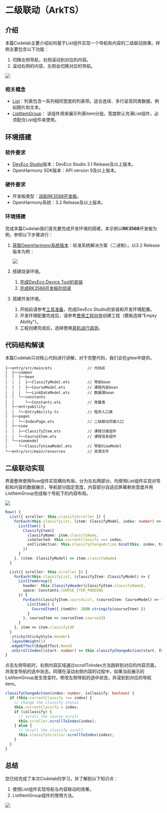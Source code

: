 # 二级联动（ArkTS）

## 介绍
本篇Codelab主要介绍如何基于List组件实现一个导航和内容的二级联动效果。样例主要包含以下功能：

1.  切换左侧导航，右侧滚动到对应的内容。
2.  滚动右侧的内容，左侧会切换对应的导航。

![](figures/oh_level_360.gif)

### 相关概念
-   [List](https://gitee.com/openharmony/docs/blob/master/zh-cn/application-dev/reference/arkui-ts/ts-container-list.md)：列表包含一系列相同宽度的列表项。适合连续、多行呈现同类数据，例如图片和文本。
-   [ListItemGroup](https://gitee.com/openharmony/docs/blob/master/zh-cn/application-dev/reference/arkui-ts/ts-container-listitemgroup.md)： 该组件用来展示列表item分组，宽度默认充满List组件，必须配合List组件来使用。


## 环境搭建

### 软件要求

-   [DevEco Studio](https://gitee.com/openharmony/docs/blob/master/zh-cn/application-dev/quick-start/start-overview.md#%E5%B7%A5%E5%85%B7%E5%87%86%E5%A4%87)版本：DevEco Studio 3.1 Release及以上版本。
-   OpenHarmony SDK版本：API version 9及以上版本。

### 硬件要求

-   开发板类型：[润和RK3568开发板](https://gitee.com/openharmony/docs/blob/master/zh-cn/device-dev/quick-start/quickstart-appendix-rk3568.md)。
-   OpenHarmony系统：3.2 Release及以上版本。

### 环境搭建

完成本篇Codelab我们首先要完成开发环境的搭建，本示例以**RK3568**开发板为例，参照以下步骤进行：

1.  [获取OpenHarmony系统版本](https://gitee.com/openharmony/docs/blob/master/zh-cn/device-dev/get-code/sourcecode-acquire.md#%E8%8E%B7%E5%8F%96%E6%96%B9%E5%BC%8F3%E4%BB%8E%E9%95%9C%E5%83%8F%E7%AB%99%E7%82%B9%E8%8E%B7%E5%8F%96)：标准系统解决方案（二进制）。以3.2 Release版本为例：

    ![](figures/zh-cn_image_0000001554588725.png)

2.  搭建烧录环境。
    1.  [完成DevEco Device Tool的安装](https://gitee.com/openharmony/docs/blob/master/zh-cn/device-dev/quick-start/quickstart-ide-env-win.md)
    2.  [完成RK3568开发板的烧录](https://gitee.com/openharmony/docs/blob/master/zh-cn/device-dev/quick-start/quickstart-ide-3568-burn.md)

3.  搭建开发环境。
    1.  开始前请参考[工具准备](https://gitee.com/openharmony/docs/blob/master/zh-cn/application-dev/quick-start/start-overview.md#%E5%B7%A5%E5%85%B7%E5%87%86%E5%A4%87)，完成DevEco Studio的安装和开发环境配置。
    2.  开发环境配置完成后，请参考[使用工程向导](https://gitee.com/openharmony/docs/blob/master/zh-cn/application-dev/quick-start/start-with-ets-stage.md#创建ets工程)创建工程（模板选择“Empty Ability”）。
    3.  工程创建完成后，选择使用[真机进行调测](https://gitee.com/openharmony/docs/blob/master/zh-cn/application-dev/quick-start/start-with-ets-stage.md#使用真机运行应用)。

## 代码结构解读

本篇Codelab只对核心代码进行讲解，对于完整代码，我们会在gitee中提供。
```
├──entry/src/main/ets                // 代码区
│  ├──common
│  │  ├──bean
│  │  │  ├──ClassifyModel.ets        // 导航bean
│  │  │  ├──CourseModel.ets          // 课程内容bean
│  │  │  └──LinkDataModel.ets        // 数据源bean
│  │  └──constants
│  │     └──Constants.ets            // 常量类
│  ├──entryability
│  │  └──EntryAbility.ts             // 程序入口类
│  ├──pages
│  │  └──IndexPage.ets               // 二级联动页面入口
│  ├──view
│  │  ├──ClassifyItem.ets            // 课程分类组件
│  │  └──CourseItem.ets              // 课程信息组件
│  └──viewmodel                          
│     └──ClassifyViewModel.ets       // 导航ViewModel
└──entry/src/main/resources          // 资源文件
```

## 二级联动实现
界面整体使用Row组件实现横向布局，分为左右两部分。均使用List组件实现对导航和内容的数据展示，导航部分固定宽度，内容部分自适应屏幕剩余宽度并用ListItemGroup完成每个导航下的内容布局。

![](figures/oh_level_360.png)

```typescript
Row() {
  List({ scroller: this.classifyScroller }) {
    ForEach(this.classifyList, (item: ClassifyModel, index: number) => {
      ListItem() {
        ClassifyItem({
          classifyName: item.classifyName,
          isSelected: this.currentClassify === index,
          onClickAction: this.classifyChangeAction.bind(this, index, true)
        })
      }
    }, (item: ClassifyModel) => item.classifyName)
  }

  List({ scroller: this.scroller }) {
    ForEach(this.classifyList, (classifyItem: ClassifyModel) => {
      ListItemGroup({
        header: this.ClassifyHeader(classifyItem.classifyName),
        space: Constants.COURSE_ITEM_PADDING
      }) {
        ForEach(classifyItem.courseList, (courseItem: CourseModel) => {
          ListItem() {
            CourseItem({ itemStr: JSON.stringify(courseItem) })
          }
        }, courseItem => courseItem.courseId)
      }
    }, item => item.classifyId)
  }
  .sticky(StickyStyle.Header)
  .layoutWeight(1)
  .edgeEffect(EdgeEffect.None)
  .onScrollIndex((start: number) => this.classifyChangeAction(start, false))
}
```

点击左侧导航时，右侧内容区域通过scrollToIndex方法跳转到对应的内容页面，并改变导航的选中状态。同理在滚动右侧内容的过程中，如果当前展示的ListItemGroup发生改变时，修改左侧导航的选中状态，并滚到到对应的导航item。

```typescript
classifyChangeAction(index: number, isClassify: boolean) {
  if (this.currentClassify !== index) {
    // change the classify status
    this.currentClassify = index;
    if (isClassify) {
      // scroll the course scroll
      this.scroller.scrollToIndex(index);
    } else {
      // scroll the classify scroll
      this.classifyScroller.scrollToIndex(index);
    }
  }
}
```

## 总结

您已经完成了本次Codelab的学习，并了解到以下知识点：

1.  使用List组件实现导航与内容联动的效果。
2.  ListItemGroup组件的使用方法。

![](figures/彩带动效.gif)